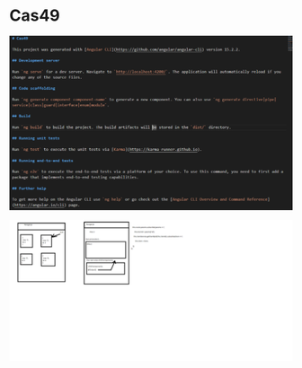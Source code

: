 # Cas49

![Old README](./github_images/Screenshot_1.png)

![Primer Ruta](./github_images/Untitled.png)
